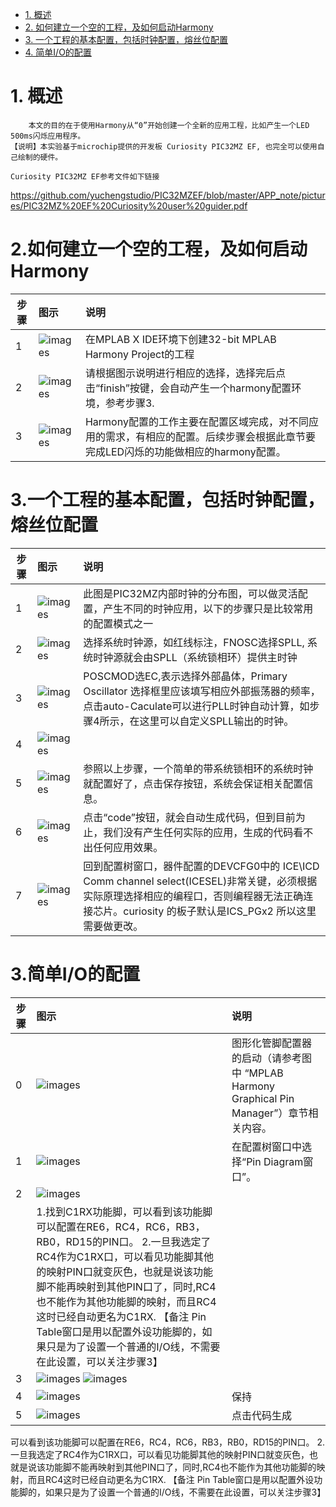 * [1. 概述](#1-概述)
* [2. 如何建立一个空的工程，及如何启动Harmony](#2-如何建立一个空的工程，及如何启动Harmony)  
* [3. 一个工程的基本配置，包括时钟配置，熔丝位配置](#3-一个工程的基本配置，包括时钟配置，熔丝位配置)  
* [4. 简单I/O的配置](#4-简单I/O的配置)  


# 1. 概述 
```
    本文的目的在于使用Harmony从“0”开始创建一个全新的应用工程，比如产生一个LED 500ms闪烁应用程序。
【说明】本实验基于microchip提供的开发板 Curiosity PIC32MZ EF, 也完全可以使用自己绘制的硬件。
```
    Curiosity PIC32MZ EF参考文件如下链接
https://github.com/yuchengstudio/PIC32MZEF/blob/master/APP_note/pictures/PIC32MZ%20EF%20Curiosity%20user%20guider.pdf
    
    

# 2.如何建立一个空的工程，及如何启动Harmony
 | 步骤 | 图示 | 说明 |
 | - | :----- | :-- | 
 | 1 | ![images](https://github.com/yuchengstudio/PIC32MZEF/blob/master/APP_note/pictures/harmony_start_001.jpg) | 在MPLAB X IDE环境下创建32-bit MPLAB Harmony Project的工程 | 
 | 2 | ![images](https://github.com/yuchengstudio/PIC32MZEF/blob/master/APP_note/pictures/harmony_start_002.jpg) | 请根据图示说明进行相应的选择，选择完后点击“finish”按键，会自动产生一个harmony配置环境，参考步骤3. | 
 | 3 | ![images](https://github.com/yuchengstudio/PIC32MZEF/blob/master/APP_note/pictures/harmony_start_003.jpg) | Harmony配置的工作主要在配置区域完成，对不同应用的需求，有相应的配置。后续步骤会根据此章节要完成LED闪烁的功能做相应的harmony配置。 |


# 3.一个工程的基本配置，包括时钟配置，熔丝位配置

 | 步骤 | 图示 | 说明 |
 | - | :------- | :- | 
 | 1 | ![images](https://github.com/yuchengstudio/PIC32MZEF/blob/master/APP_note/pictures/harmony_start_004.jpg) | 此图是PIC32MZ内部时钟的分布图，可以做灵活配置，产生不同的时钟应用，以下的步骤只是比较常用的配置模式之一 | 
 | 2 | ![images](https://github.com/yuchengstudio/PIC32MZEF/blob/master/APP_note/pictures/harmony_start_005.jpg) | 选择系统时钟源，如红线标注，FNOSC选择SPLL, 系统时钟源就会由SPLL（系统锁相环）提供主时钟 | 
 | 3 | ![images](https://github.com/yuchengstudio/PIC32MZEF/blob/master/APP_note/pictures/harmony_start_006.jpg) | POSCMOD选EC,表示选择外部晶体，Primary Oscillator 选择框里应该填写相应外部振荡器的频率，点击auto-Caculate可以进行PLL时钟自动计算，如步骤4所示，在这里可以自定义SPLL输出的时钟。 |
 | 4 | ![images](https://github.com/yuchengstudio/PIC32MZEF/blob/master/APP_note/pictures/harmony_start_007.jpg) |  |
 | 5 | ![images](https://github.com/yuchengstudio/PIC32MZEF/blob/master/APP_note/pictures/harmony_start_008.jpg) | 参照以上步骤，一个简单的带系统锁相环的系统时钟就配置好了，点击保存按钮，系统会保证相关配置信息。 |
 | 6 | ![images](https://github.com/yuchengstudio/PIC32MZEF/blob/master/APP_note/pictures/harmony_start_009.jpg) | 点击“code”按钮，就会自动生成代码，但到目前为止，我们没有产生任何实际的应用，生成的代码看不出任何应用效果。 |
 | 7 | ![images](https://github.com/yuchengstudio/PIC32MZEF/blob/master/APP_note/pictures/harmony_start_010.jpg) | 回到配置树窗口，器件配置的DEVCFG0中的 ICE\ICD Comm channel select(ICESEL)非常关键，必须根据实际原理选择相应的编程口，否则编程器无法正确连接芯片。curiosity 的板子默认是ICS_PGx2 所以这里需要做更改。 |
 
 


# 3.简单I/O的配置

 | 步骤 | 图示 | 说明 |
 | - | :----- | :- | 
 | 0 | ![images](https://github.com/yuchengstudio/PIC32MZEF/blob/master/APP_note/pictures/harmony_start_011.jpg) | 图形化管脚配置器的启动（请参考图中 “MPLAB Harmony Graphical Pin Manager”）章节相关内容。 | 
 | 1 | ![images](https://github.com/yuchengstudio/PIC32MZEF/blob/master/APP_note/pictures/harmony_start_013.jpg) | 在配置树窗口中选择“Pin Diagram窗口”。 | 
 | 2 | ![images](https://github.com/yuchengstudio/PIC32MZEF/blob/master/APP_note/pictures/harmony_start_014.jpg) | | 
 |   |1.找到C1RX功能脚，可以看到该功能脚可以配置在RE6，RC4，RC6，RB3，RB0，RD15的PIN口。 2.一旦我选定了RC4作为C1RX口，可以看见功能脚其他的映射PIN口就变灰色，也就是说该功能脚不能再映射到其他PIN口了，同时,RC4也不能作为其他功能脚的映射，而且RC4这时已经自动更名为C1RX. 【备注 Pin Table窗口是用以配置外设功能脚的，如果只是为了设置一个普通的I/O线，不需要在此设置，可以关注步骤3】
 | 3 | ![images](https://github.com/yuchengstudio/PIC32MZEF/blob/master/APP_note/pictures/harmony_start_020.jpg) ![images](https://github.com/yuchengstudio/PIC32MZEF/blob/master/APP_note/pictures/harmony_start_016.jpg)|  | 
 | 4 | ![images](https://github.com/yuchengstudio/PIC32MZEF/blob/master/APP_note/pictures/harmony_start_018.jpg) | 保持| 
 | 5 | ![images](https://github.com/yuchengstudio/PIC32MZEF/blob/master/APP_note/pictures/harmony_start_019.jpg) | 点击代码生成| 
 

可以看到该功能脚可以配置在RE6，RC4，RC6，RB3，RB0，RD15的PIN口。 2.一旦我选定了RC4作为C1RX口，可以看见功能脚其他的映射PIN口就变灰色，也就是说该功能脚不能再映射到其他PIN口了，同时,RC4也不能作为其他功能脚的映射，而且RC4这时已经自动更名为C1RX. 【备注 Pin Table窗口是用以配置外设功能脚的，如果只是为了设置一个普通的I/O线，不需要在此设置，可以关注步骤3】
